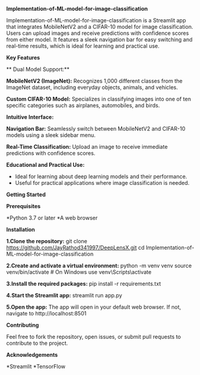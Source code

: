 **Implementation-of-ML-model-for-image-classification**


Implementation-of-ML-model-for-image-classification is a Streamlit app that integrates MobileNetV2 and a CIFAR-10 model for image classification. Users can upload images and receive predictions with confidence scores from either model. It features a sleek navigation bar for easy switching and real-time results, which is ideal for learning and practical use.

**Key Features**

** Dual Model Support:**

**MobileNetV2 (ImageNet):** Recognizes 1,000 different classes from the ImageNet dataset, including everyday objects, animals, and vehicles.

**Custom CIFAR-10 Model:** Specializes in classifying images into one of ten specific categories such as airplanes, automobiles, and birds.

**Intuitive Interface:**

**Navigation Bar:** Seamlessly switch between MobileNetV2 and CIFAR-10 models using a sleek sidebar menu.

**Real-Time Classification:** Upload an image to receive immediate predictions with confidence scores.

**Educational and Practical Use:**

* Ideal for learning about deep learning models and their performance.
* Useful for practical applications where image classification is needed.
  
**Getting Started**

**Prerequisites**

*Python 3.7 or later
*A web browser

**Installation**

**1.Clone the repository:**
git clone https://github.com/JayRathod341997/DeepLensX.git
cd Implementation-of-ML-model-for-image-classification

**2.Create and activate a virtual environment:**
python -m venv venv
source venv/bin/activate   # On Windows use venv\Scripts\activate

**3.Install the required packages:**
pip install -r requirements.txt

**4.Start the Streamlit app:**
streamlit run app.py

**5.Open the app:** The app will open in your default web browser. If not, navigate to http://localhost:8501

**Contributing**

Feel free to fork the repository, open issues, or submit pull requests to contribute to the project.

**Acknowledgements**

*Streamlit
*TensorFlow
